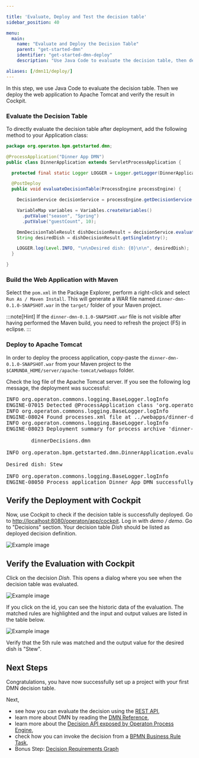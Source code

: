 ```yaml
---

title: 'Evaluate, Deploy and Test the decision table'
sidebar_position: 40

menu:
  main:
    name: "Evaluate and Deploy the Decision Table"
    parent: "get-started-dmn"
    identifier: "get-started-dmn-deploy"
    description: "Use Java Code to evaluate the decision table, then deploy the web application to Apache Tomcat and verify the result in Cockpit."

aliases: [/dmn11/deploy/]
---
```


In this step, we use Java Code to evaluate the decision table. Then we deploy the web application to Apache Tomcat and verify the result in Cockpit.

### Evaluate the Decision Table

To directly evaluate the decision table after deployment, add the following method to your Application class:

```java
package org.operaton.bpm.getstarted.dmn;

@ProcessApplication("Dinner App DMN")
public class DinnerApplication extends ServletProcessApplication {

  protected final static Logger LOGGER = Logger.getLogger(DinnerApplication.class.getName());

  @PostDeploy
  public void evaluateDecisionTable(ProcessEngine processEngine) {

    DecisionService decisionService = processEngine.getDecisionService();

    VariableMap variables = Variables.createVariables()
      .putValue("season", "Spring")
      .putValue("guestCount", 10);

    DmnDecisionTableResult dishDecisionResult = decisionService.evaluateDecisionTableByKey("dish", variables);
    String desiredDish = dishDecisionResult.getSingleEntry();

    LOGGER.log(Level.INFO, "\n\nDesired dish: {0}\n\n", desiredDish);
  }

}
```

### Build the Web Application with Maven

Select the `pom.xml` in the Package Explorer, perform a right-click and select `Run As / Maven Install`. This will generate a WAR file named `dinner-dmn-0.1.0-SNAPSHOT.war` in the `target/` folder of your Maven project.

:::note[Hint]
If the `dinner-dmn-0.1.0-SNAPSHOT.war` file is not visible after having performed the Maven build, you need to refresh the project (F5) in eclipse.
:::

### Deploy to Apache Tomcat

In order to deploy the process application, copy-paste the `dinner-dmn-0.1.0-SNAPSHOT.war` from your Maven project to the `$CAMUNDA_HOME/server/apache-tomcat/webapps` folder.

Check the log file of the Apache Tomcat server. If you see the following log message, the deployment was successful:

<pre class="console">
INFO org.operaton.commons.logging.BaseLogger.logInfo
ENGINE-07015 Detected @ProcessApplication class 'org.operaton.bpm.getstarted.dish.DishApplication'
INFO org.operaton.commons.logging.BaseLogger.logInfo
ENGINE-08024 Found processes.xml file at ../webapps/dinner-dmn-0.1.0-SNAPSHOT/WEB-INF/classes/META-INF/processes.xml
INFO org.operaton.commons.logging.BaseLogger.logInfo
ENGINE-08023 Deployment summary for process archive 'dinner-dmn':

        dinnerDecisions.dmn

INFO org.operaton.bpm.getstarted.dmn.DinnerApplication.evaluateDecisionTable

Desired dish: Stew

INFO org.operaton.commons.logging.BaseLogger.logInfo
ENGINE-08050 Process application Dinner App DMN successfully deployed
</pre>


## Verify the Deployment with Cockpit

Now, use Cockpit to check if the decision table is successfully deployed. Go to [http://localhost:8080/operaton/app/cockpit](http://localhost:8080/operaton/app/cockpit). Log in with *demo / demo*. Go to "Decisions" section. Your decision table *Dish* should be listed as deployed decision definition.

![Example image](./img/cockpit-dish-dmn.png)


## Verify the Evaluation with Cockpit

Click on the decision *Dish*. This opens a dialog where you see when the decision table was evaluated.

![Example image](./img/cockpit-decision-overview-dish-dmn.png)

If you click on the id, you can see the historic data of the evaluation. The matched rules are highlighted and the input and output values are listed in the table below.

![Example image](./img/cockpit-decision-history-dish-dmn.png)

Verify that the 5th rule was matched and the output value for the desired dish is "Stew".

## Next Steps

Congratulations, you have now successfully set up a project with your first DMN decision table.

Next,

* see how you can evaluate the decision using the [REST API](/manual/reference/rest/decision-definition/post-evaluate/),
* learn more about DMN by reading the [DMN Reference](/manual/reference/dmn/),
* learn more about the [Decision API exposed by Operaton Process Engine](/manual/user-guide/process-engine/decisions/),
* check how you can invoke the decision from a [BPMN Business Rule Task](/manual/reference/bpmn20/tasks/business-rule-task/),
* Bonus Step: [Decision Requirements Graph](../drg)
